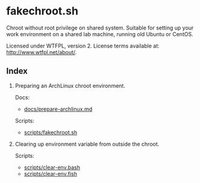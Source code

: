 # fakechroot.sh

Chroot without root privilege on shared system.
Suitable for setting up your work environment on a shared lab machine, running old Ubuntu or CentOS.

Licensed under WTFPL, version 2.
License terms available at: <http://www.wtfpl.net/about/>.

## Index

1. Preparing an ArchLinux chroot environment.

   Docs:
   * [docs/prepare-archlinux.md](docs/prepare-archlinux.md)

   Scripts:
   * [scripts/fakechroot.sh](scripts/fakechroot.sh)

2. Clearing up environment variable from outside the chroot.

   Scripts:
   * [scripts/clear-env.bash](scripts/clear-env.bash)
   * [scripts/clear-env.fish](scripts/clear-env.fish)


